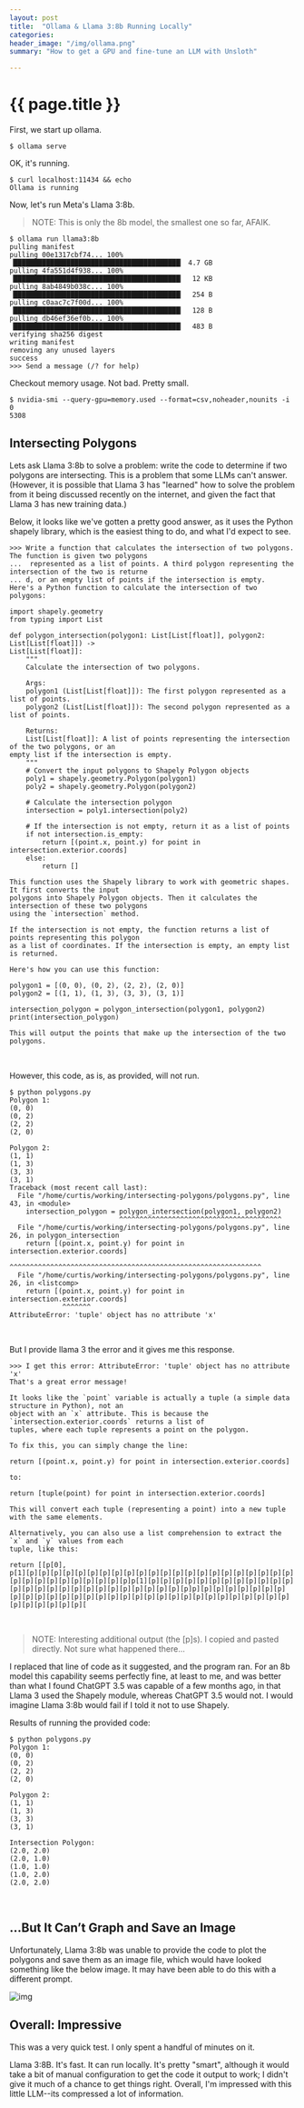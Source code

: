 ```yaml
---
layout: post
title:  "Ollama & Llama 3:8b Running Locally"
categories:
header_image: "/img/ollama.png"
summary: "How to get a GPU and fine-tune an LLM with Unsloth"

---
```


# {{ page.title }}


First, we start up ollama.

```
$ ollama serve
```

OK, it's running.

```
$ curl localhost:11434 && echo
Ollama is running
```

Now, let's run Meta's Llama 3:8b.

> NOTE: This is only the 8b model, the smallest one so far, AFAIK.

```
$ ollama run llama3:8b
pulling manifest 
pulling 00e1317cbf74... 100% ▕█████████████████████████████████████████▏ 4.7 GB                         
pulling 4fa551d4f938... 100% ▕█████████████████████████████████████████▏  12 KB                         
pulling 8ab4849b038c... 100% ▕█████████████████████████████████████████▏  254 B                         
pulling c0aac7c7f00d... 100% ▕█████████████████████████████████████████▏  128 B                         
pulling db46ef36ef0b... 100% ▕█████████████████████████████████████████▏  483 B                         
verifying sha256 digest 
writing manifest 
removing any unused layers 
success 
>>> Send a message (/? for help)
```

Checkout memory usage. Not bad. Pretty small.

```
$ nvidia-smi --query-gpu=memory.used --format=csv,noheader,nounits -i 0
5308
```

## Intersecting Polygons

Lets ask Llama 3:8b to solve a problem: write the code to determine if two polygons are intersecting. This is a problem that some LLMs can't answer. (However, it is possible that Llama 3 has "learned" how to solve the problem from it being discussed recently on the internet, and given the fact that Llama 3 has new training data.)

Below, it looks like we've gotten a pretty good answer, as it uses the Python shapely library, which is the easiest thing to do, and what I'd expect to see.

```
>>> Write a function that calculates the intersection of two polygons. The function is given two polygons
...  represented as a list of points. A third polygon representing the intersection of the two is returne
... d, or an empty list of points if the intersection is empty.
Here's a Python function to calculate the intersection of two polygons:

import shapely.geometry
from typing import List

def polygon_intersection(polygon1: List[List[float]], polygon2: List[List[float]]) -> 
List[List[float]]:
    """
    Calculate the intersection of two polygons.

    Args:
    polygon1 (List[List[float]]): The first polygon represented as a list of points.
    polygon2 (List[List[float]]): The second polygon represented as a list of points.

    Returns:
    List[List[float]]: A list of points representing the intersection of the two polygons, or an 
empty list if the intersection is empty.
    """
    # Convert the input polygons to Shapely Polygon objects
    poly1 = shapely.geometry.Polygon(polygon1)
    poly2 = shapely.geometry.Polygon(polygon2)

    # Calculate the intersection polygon
    intersection = poly1.intersection(poly2)

    # If the intersection is not empty, return it as a list of points
    if not intersection.is_empty:
        return [(point.x, point.y) for point in intersection.exterior.coords]
    else:
        return []

This function uses the Shapely library to work with geometric shapes. It first converts the input 
polygons into Shapely Polygon objects. Then it calculates the intersection of these two polygons 
using the `intersection` method.

If the intersection is not empty, the function returns a list of points representing this polygon 
as a list of coordinates. If the intersection is empty, an empty list is returned.

Here's how you can use this function:

polygon1 = [(0, 0), (0, 2), (2, 2), (2, 0)]
polygon2 = [(1, 1), (1, 3), (3, 3), (3, 1)]

intersection_polygon = polygon_intersection(polygon1, polygon2)
print(intersection_polygon)

This will output the points that make up the intersection of the two polygons.
```

<br />

However, this code, as is, as provided, will not run.

```
$ python polygons.py 
Polygon 1:
(0, 0)
(0, 2)
(2, 2)
(2, 0)

Polygon 2:
(1, 1)
(1, 3)
(3, 3)
(3, 1)
Traceback (most recent call last):
  File "/home/curtis/working/intersecting-polygons/polygons.py", line 43, in <module>
    intersection_polygon = polygon_intersection(polygon1, polygon2)
                           ^^^^^^^^^^^^^^^^^^^^^^^^^^^^^^^^^^^^^^^^
  File "/home/curtis/working/intersecting-polygons/polygons.py", line 26, in polygon_intersection
    return [(point.x, point.y) for point in intersection.exterior.coords]
           ^^^^^^^^^^^^^^^^^^^^^^^^^^^^^^^^^^^^^^^^^^^^^^^^^^^^^^^^^^^^^^
  File "/home/curtis/working/intersecting-polygons/polygons.py", line 26, in <listcomp>
    return [(point.x, point.y) for point in intersection.exterior.coords]
             ^^^^^^^
AttributeError: 'tuple' object has no attribute 'x'
```

<br/>

But I provide llama 3 the error and it gives me this response.

```
>>> I get this error: AttributeError: 'tuple' object has no attribute 'x'
That's a great error message!

It looks like the `point` variable is actually a tuple (a simple data structure in Python), not an 
object with an `x` attribute. This is because the `intersection.exterior.coords` returns a list of 
tuples, where each tuple represents a point on the polygon.

To fix this, you can simply change the line:

return [(point.x, point.y) for point in intersection.exterior.coords]

to:

return [tuple(point) for point in intersection.exterior.coords]

This will convert each tuple (representing a point) into a new tuple with the same elements.

Alternatively, you can also use a list comprehension to extract the `x` and `y` values from each 
tuple, like this:

return [[p[0], 
p[1][p][p][p][p][p][p][p][p][p][p][p][p][p][p][p][p][p][p][p][p][p][p][p][p][p][p][p][p][p][p][p][p]p[1][p][p][p][p][p][p][p][p][p][p][p][p][p][p][p][p][p][p][p][p][p][p][p][p][p][p][p]p][p][p][p][p][p][p][p][p][p][p][p][p][p][p][p][p][p][p][p][p][p][p][p][p][p][p][p][p][p][p][p][p][p][p][p][p][
```

<br/>

> NOTE: Interesting additional output (the [p]s). I copied and pasted directly. Not sure what happened there...

I replaced that line of code as it suggested, and the program ran. For an 8b model this capability seems perfectly fine, at least to me, and was better than what I found ChatGPT 3.5 was capable of a few months ago, in that Llama 3 used the Shapely module, whereas ChatGPT 3.5 would not. I would imagine Llama 3:8b would fail if I told it not to use Shapely.

Results of running the provided code:

```
$ python polygons.py 
Polygon 1:
(0, 0)
(0, 2)
(2, 2)
(2, 0)

Polygon 2:
(1, 1)
(1, 3)
(3, 3)
(3, 1)

Intersection Polygon:
(2.0, 2.0)
(2.0, 1.0)
(1.0, 1.0)
(1.0, 2.0)
(2.0, 2.0)
```

<br/>

## ...But It Can’t Graph and Save an Image

Unfortunately, Llama 3:8b was unable to provide the code to plot the polygons and save them as an image file, which would have looked something like the below image. It may have been able to do this with a different prompt.

![img](/img/intersection.png)

## Overall: Impressive

This was a very quick test. I only spent a handful of minutes on it.

Llama 3:8B. It's fast. It can run locally. It's pretty "smart", although it would take a bit of manual configuration to get the code it output to work; I didn't give it much of a chance to get things right. Overall, I'm impressed with this little LLM--its compressed a lot of information. 